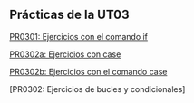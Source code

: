 ## Prácticas de la UT03

[PR0301: Ejercicios con el comando if](./Practicas/PR0301/Memoria0301.md)

[PR0302a: Ejercicios con case](./Practicas/PR0302a/Memoria0302a.md)

[PR0302b: Ejercicios con el comando case](./Practicas/PR0302b/Memoria0302b.md)

[PR0302: Ejercicios de bucles y condicionales]